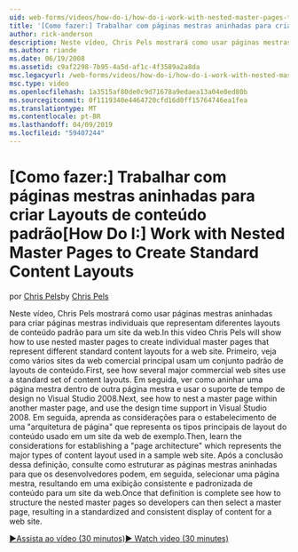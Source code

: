 ```yaml
---
uid: web-forms/videos/how-do-i/how-do-i-work-with-nested-master-pages-to-create-standard-content-layouts
title: '[Como fazer:] Trabalhar com páginas mestras aninhadas para criar Layouts de conteúdo padrão | Microsoft Docs'
author: rick-anderson
description: Neste vídeo, Chris Pels mostrará como usar páginas mestras aninhadas para criar páginas mestras individuais que representam diferentes layouts de conteúdo padrão para um w...
ms.author: riande
ms.date: 06/19/2008
ms.assetid: c9af2298-7b95-4a5d-af1c-4f3589a2a8da
msc.legacyurl: /web-forms/videos/how-do-i/how-do-i-work-with-nested-master-pages-to-create-standard-content-layouts
msc.type: video
ms.openlocfilehash: 1a3515af80de0c9d71678a9edaea13a04e0ed80b
ms.sourcegitcommit: 0f1119340e4464720cfd16d0ff15764746ea1fea
ms.translationtype: MT
ms.contentlocale: pt-BR
ms.lasthandoff: 04/09/2019
ms.locfileid: "59407244"
---
```

# <a name="how-do-i-work-with-nested-master-pages-to-create-standard-content-layouts"></a><span data-ttu-id="8d7ae-103">[Como fazer:] Trabalhar com páginas mestras aninhadas para criar Layouts de conteúdo padrão</span><span class="sxs-lookup"><span data-stu-id="8d7ae-103">[How Do I:] Work with Nested Master Pages to Create Standard Content Layouts</span></span>

<span data-ttu-id="8d7ae-104">por [Chris Pels](https://twitter.com/chrispels)</span><span class="sxs-lookup"><span data-stu-id="8d7ae-104">by [Chris Pels](https://twitter.com/chrispels)</span></span>

<span data-ttu-id="8d7ae-105">Neste vídeo, Chris Pels mostrará como usar páginas mestras aninhadas para criar páginas mestras individuais que representam diferentes layouts de conteúdo padrão para um site da web.</span><span class="sxs-lookup"><span data-stu-id="8d7ae-105">In this video Chris Pels will show how to use nested master pages to create individual master pages that represent different standard content layouts for a web site.</span></span> <span data-ttu-id="8d7ae-106">Primeiro, veja como vários sites da web comercial principal usam um conjunto padrão de layouts de conteúdo.</span><span class="sxs-lookup"><span data-stu-id="8d7ae-106">First, see how several major commercial web sites use a standard set of content layouts.</span></span> <span data-ttu-id="8d7ae-107">Em seguida, ver como aninhar uma página mestra dentro de outra página mestra e usar o suporte de tempo de design no Visual Studio 2008.</span><span class="sxs-lookup"><span data-stu-id="8d7ae-107">Next, see how to nest a master page within another master page, and use the design time support in Visual Studio 2008.</span></span> <span data-ttu-id="8d7ae-108">Em seguida, aprenda as considerações para o estabelecimento de uma "arquitetura de página" que representa os tipos principais de layout do conteúdo usado em um site da web de exemplo.</span><span class="sxs-lookup"><span data-stu-id="8d7ae-108">Then, learn the considerations for establishing a "page architecture" which represents the major types of content layout used in a sample web site.</span></span> <span data-ttu-id="8d7ae-109">Após a conclusão dessa definição, consulte como estruturar as páginas mestras aninhadas para que os desenvolvedores podem, em seguida, selecionar uma página mestra, resultando em uma exibição consistente e padronizada de conteúdo para um site da web.</span><span class="sxs-lookup"><span data-stu-id="8d7ae-109">Once that definition is complete see how to structure the nested master pages so developers can then select a master page, resulting in a standardized and consistent display of content for a web site.</span></span>

[<span data-ttu-id="8d7ae-110">&#9654;Assista ao vídeo (30 minutos)</span><span class="sxs-lookup"><span data-stu-id="8d7ae-110">&#9654; Watch video (30 minutes)</span></span>](https://channel9.msdn.com/Blogs/ASP-NET-Site-Videos/how-do-i-work-with-nested-master-pages-to-create-standard-content-layouts)
